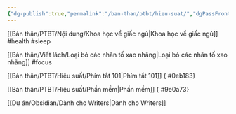 ```yaml
---
{"dg-publish":true,"permalink":"/ban-than/ptbt/hieu-suat/","dgPassFrontmatter":true}
---
```


[[Bản thân/PTBT/Nội dung/Khoa học về giấc ngủ\|Khoa học về giấc ngủ]] #health #sleep 

[[Bản thân/Viết lách/Loại bỏ các nhân tố xao nhãng\|Loại bỏ các nhân tố xao nhãng]] #focus 

[[Bản thân/PTBT/Hiệu suất/Phím tắt 101\|Phím tắt 101]]
{ #0eb183}


[[Bản thân/PTBT/Hiệu suất/Phần mềm\|Phần mềm]]
{ #9e0a73}


[[Dự án/Obsidian/Dành cho Writers\|Dành cho Writers]]